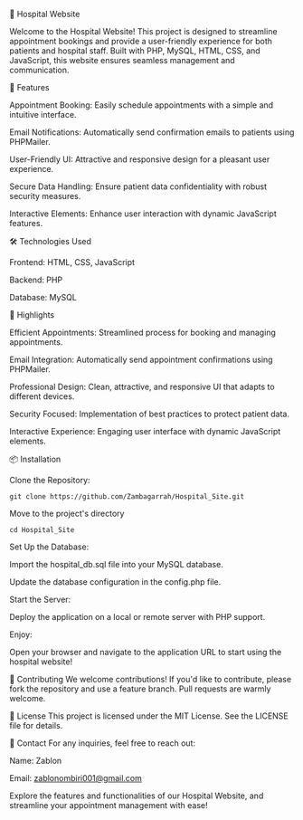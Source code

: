 💉 Hospital Website

Welcome to the Hospital Website! This project is designed to streamline appointment bookings and provide a user-friendly experience for both patients and hospital staff. Built with PHP, MySQL, HTML, CSS, and JavaScript, this website ensures seamless management and communication.

🚀 Features

Appointment Booking: Easily schedule appointments with a simple and intuitive interface.

Email Notifications: Automatically send confirmation emails to patients using PHPMailer.

User-Friendly UI: Attractive and responsive design for a pleasant user experience.

Secure Data Handling: Ensure patient data confidentiality with robust security measures.

Interactive Elements: Enhance user interaction with dynamic JavaScript features.

🛠️ Technologies Used

Frontend: HTML, CSS, JavaScript

Backend: PHP

Database: MySQL

🌟 Highlights

Efficient Appointments: Streamlined process for booking and managing appointments.

Email Integration: Automatically send appointment confirmations using PHPMailer.

Professional Design: Clean, attractive, and responsive UI that adapts to different devices.

Security Focused: Implementation of best practices to protect patient data.

Interactive Experience: Engaging user interface with dynamic JavaScript elements.

📦 Installation

Clone the Repository:
```
git clone https://github.com/Zambagarrah/Hospital_Site.git
```
Move to the project's directory
```
cd Hospital_Site
```
Set Up the Database:

Import the hospital_db.sql file into your MySQL database.

Update the database configuration in the config.php file.

Start the Server:

Deploy the application on a local or remote server with PHP support.

Enjoy:

Open your browser and navigate to the application URL to start using the hospital website!

🤝 Contributing We welcome contributions! If you'd like to contribute, please fork the repository and use a feature branch. Pull requests are warmly welcome.

📄 License This project is licensed under the MIT License. See the LICENSE file for details.

📧 Contact For any inquiries, feel free to reach out:

Name: Zablon

Email: zablonombiri001@gmail.com

Explore the features and functionalities of our Hospital Website, and streamline your appointment management with ease!
